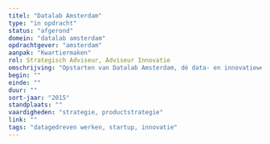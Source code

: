 ```yaml
---
titel: "Datalab Amsterdam"
type: "in opdracht"
status: "afgerond"
domein: "datalab amsterdam"
opdrachtgever: "amsterdam"
aanpak: "Kwartiermaken"
rol: Strategisch Adviseur, Adviseur Innovatie
omschrijving: "Opstarten van Datalab Amsterdam, dé data- en innovatiewerkplaats van de Gemeente Amsterdam. Eerste in zijn soort, daarna veel navolging gekregen. Intake en advies, methodeontwikkeling, productstrategie."
begin: ""
einde: ""
duur: ""
sort-jaar: "2015"
standplaats: ""
vaardigheden: "strategie, productstrategie"
link: ""
tags: "datagedreven werken, startup, innovatie"
---
```

